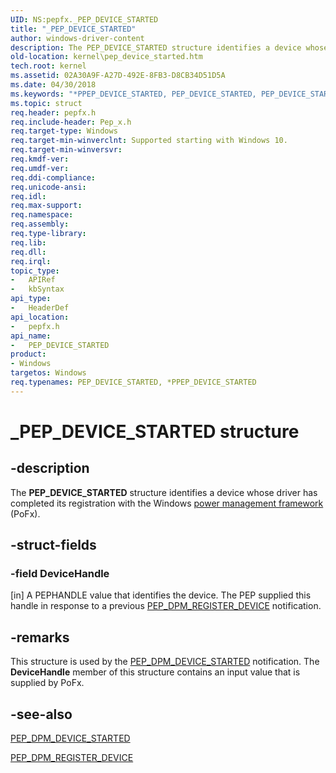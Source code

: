 ```yaml
---
UID: NS:pepfx._PEP_DEVICE_STARTED
title: "_PEP_DEVICE_STARTED"
author: windows-driver-content
description: The PEP_DEVICE_STARTED structure identifies a device whose driver has completed its registration with the Windows power management framework (PoFx).
old-location: kernel\pep_device_started.htm
tech.root: kernel
ms.assetid: 02A30A9F-A27D-492E-8FB3-D8CB34D51D5A
ms.date: 04/30/2018
ms.keywords: "*PPEP_DEVICE_STARTED, PEP_DEVICE_STARTED, PEP_DEVICE_STARTED structure [Kernel-Mode Driver Architecture], PPEP_DEVICE_STARTED, PPEP_DEVICE_STARTED structure pointer [Kernel-Mode Driver Architecture], _PEP_DEVICE_STARTED, kernel.pep_device_started, pepfx/PEP_DEVICE_STARTED, pepfx/PPEP_DEVICE_STARTED"
ms.topic: struct
req.header: pepfx.h
req.include-header: Pep_x.h
req.target-type: Windows
req.target-min-winverclnt: Supported starting with Windows 10.
req.target-min-winversvr: 
req.kmdf-ver: 
req.umdf-ver: 
req.ddi-compliance: 
req.unicode-ansi: 
req.idl: 
req.max-support: 
req.namespace: 
req.assembly: 
req.type-library: 
req.lib: 
req.dll: 
req.irql: 
topic_type:
-	APIRef
-	kbSyntax
api_type:
-	HeaderDef
api_location:
-	pepfx.h
api_name:
-	PEP_DEVICE_STARTED
product:
- Windows
targetos: Windows
req.typenames: PEP_DEVICE_STARTED, *PPEP_DEVICE_STARTED
---
```


# _PEP_DEVICE_STARTED structure


## -description


The <b>PEP_DEVICE_STARTED</b> structure identifies a device whose driver has completed its registration with the Windows <a href="https://msdn.microsoft.com/B08F8ABF-FD43-434C-A345-337FBB799D9B">power management framework</a> (PoFx).


## -struct-fields




### -field DeviceHandle

[in] A PEPHANDLE value that identifies the device. The PEP supplied this handle in response to a previous <a href="https://msdn.microsoft.com/library/windows/hardware/mt186849">PEP_DPM_REGISTER_DEVICE</a> notification.


## -remarks



This structure is used by the <a href="https://msdn.microsoft.com/library/windows/hardware/mt186714">PEP_DPM_DEVICE_STARTED</a> notification. The <b>DeviceHandle</b> member of this structure contains an input value that is supplied by PoFx.




## -see-also




<a href="https://msdn.microsoft.com/library/windows/hardware/mt186714">PEP_DPM_DEVICE_STARTED</a>



<a href="https://msdn.microsoft.com/library/windows/hardware/mt186849">PEP_DPM_REGISTER_DEVICE</a>
 

 

